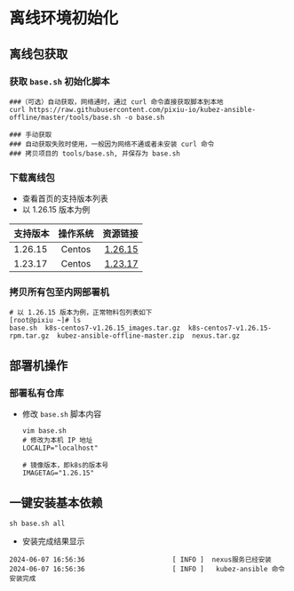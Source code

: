 # 离线环境初始化

## 离线包获取
### 获取 `base.sh` 初始化脚本
```shell
###（可选）自动获取，网络通时，通过 curl 命令直接获取脚本到本地
curl https://raw.githubusercontent.com/pixiu-io/kubez-ansible-offline/master/tools/base.sh -o base.sh

### 手动获取
### 自动获取失败时使用，一般因为网络不通或者未安装 curl 命令
### 拷贝项目的 tools/base.sh, 并保存为 base.sh
```

### 下载离线包
- 查看首页的支持版本列表
- 以 1.26.15 版本为例

| 支持版本 | 操作系统 | 资源链接 |
| :---        |    :----:     |          ---: |
| 1.26.15     | Centos | [1.26.15](resource.md)   |
| 1.23.17     | Centos  | [1.23.17](resource.md)   |

### 拷贝所有包至内网部署机
```shell
# 以 1.26.15 版本为例，正常物料包列表如下
[root@pixiu ~]# ls
base.sh  k8s-centos7-v1.26.15_images.tar.gz  k8s-centos7-v1.26.15-rpm.tar.gz  kubez-ansible-offline-master.zip  nexus.tar.gz
```

## 部署机操作

### 部署私有仓库
- 修改 `base.sh` 脚本内容
  ```shell
  vim base.sh
  # 修改为本机 IP 地址
  LOCALIP="localhost"

  # 镜像版本，即k8s的版本号
  IMAGETAG="1.26.15"
  ```

## 一键安装基本依赖
  ```shell
  sh base.sh all
  ```

- 安装完成结果显示
```shell
2024-06-07 16:56:36                      [ INFO ]  nexus服务已经安装
2024-06-07 16:56:36                      [ INFO ]   kubez-ansible 命令安装完成
```
